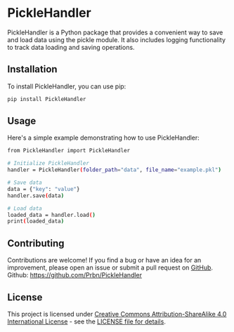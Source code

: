 # PickleHandler

PickleHandler is a Python package that provides a convenient way to save and load data using the pickle module. It also includes logging functionality to track data loading and saving operations.

## Installation

To install PickleHandler, you can use pip:

```bash
pip install PickleHandler
```

## Usage
Here's a simple example demonstrating how to use PickleHandler:

```bash
from PickleHandler import PickleHandler

# Initialize PickleHandler
handler = PickleHandler(folder_path="data", file_name="example.pkl")

# Save data
data = {"key": "value"}
handler.save(data)

# Load data
loaded_data = handler.load()
print(loaded_data)
```

## Contributing
Contributions are welcome! If you find a bug or have an idea for an improvement, please open an issue or submit a pull request on [GitHub](https://github.com/Prbn/PickleHandler).
Github: https://github.com/Prbn/PickleHandler

## License
This project is licensed under [Creative Commons Attribution-ShareAlike 4.0 International License](http://creativecommons.org/licenses/by-sa/4.0/) - see the [LICENSE file for details](https://github.com/Prbn/PickleHandler/blob/main/License).
